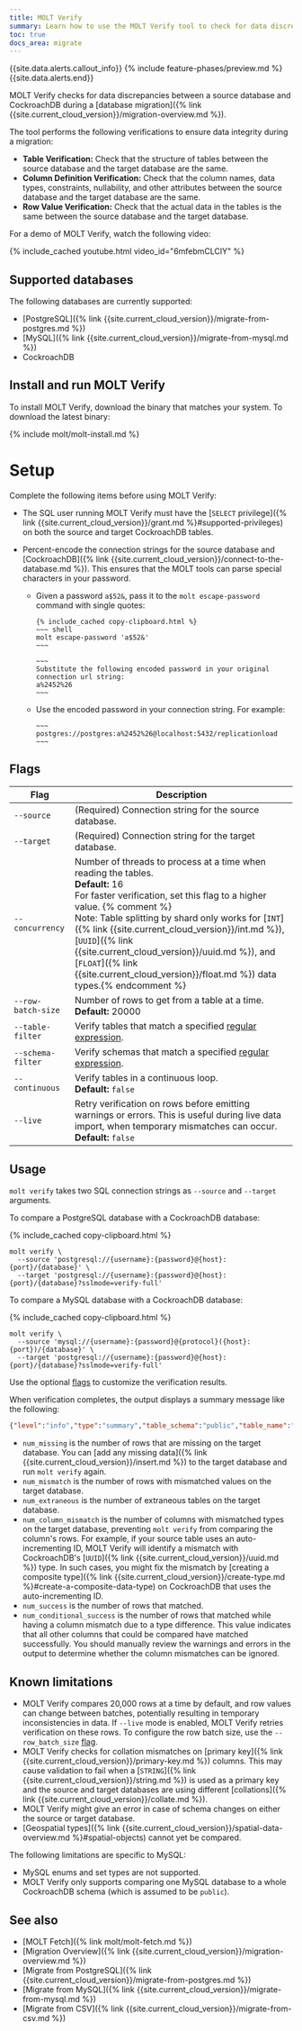 ```yaml
---
title: MOLT Verify
summary: Learn how to use the MOLT Verify tool to check for data discrepancies during and after a migration.
toc: true
docs_area: migrate
---
```


{{site.data.alerts.callout_info}}
{% include feature-phases/preview.md %}
{{site.data.alerts.end}}

MOLT Verify checks for data discrepancies between a source database and CockroachDB during a [database migration]({% link {{site.current_cloud_version}}/migration-overview.md %}).

The tool performs the following verifications to ensure data integrity during a migration:

- **Table Verification:** Check that the structure of tables between the source database and the target database are the same.
- **Column Definition Verification:** Check that the column names, data types, constraints, nullability, and other attributes between the source database and the target database are the same. 
- **Row Value Verification:** Check that the actual data in the tables is the same between the source database and the target database.

For a demo of MOLT Verify, watch the following video:

{% include_cached youtube.html video_id="6mfebmCLClY" %}

## Supported databases

The following databases are currently supported:

- [PostgreSQL]({% link {{site.current_cloud_version}}/migrate-from-postgres.md %})
- [MySQL]({% link {{site.current_cloud_version}}/migrate-from-mysql.md %})
- CockroachDB

## Install and run MOLT Verify

To install MOLT Verify, download the binary that matches your system. To download the latest binary:

{% include molt/molt-install.md %}

# Setup

Complete the following items before using MOLT Verify:

- The SQL user running MOLT Verify must have the [`SELECT` privilege]({% link {{site.current_cloud_version}}/grant.md %}#supported-privileges) on both the source and target CockroachDB tables.

- Percent-encode the connection strings for the source database and [CockroachDB]({% link {{site.current_cloud_version}}/connect-to-the-database.md %}). This ensures that the MOLT tools can parse special characters in your password.

  - Given a password `a$52&`, pass it to the `molt escape-password` command with single quotes:

        {% include_cached copy-clipboard.html %}
        ~~~ shell
        molt escape-password 'a$52&'
        ~~~

        ~~~
        Substitute the following encoded password in your original connection url string:
        a%2452%26
        ~~~

  - Use the encoded password in your connection string. For example:

        ~~~
        postgres://postgres:a%2452%26@localhost:5432/replicationload
        ~~~

## Flags

Flag | Description
----------|------------
`--source` | (Required) Connection string for the source database.
`--target` | (Required) Connection string for the target database.
`--concurrency` | Number of threads to process at a time when reading the tables. <br>**Default:** 16 <br>For faster verification, set this flag to a higher value. {% comment %}<br>Note: Table splitting by shard only works for [`INT`]({% link {{site.current_cloud_version}}/int.md %}), [`UUID`]({% link {{site.current_cloud_version}}/uuid.md %}), and [`FLOAT`]({% link {{site.current_cloud_version}}/float.md %}) data types.{% endcomment %}
`--row-batch-size` | Number of rows to get from a table at a time. <br>**Default:** 20000
`--table-filter` | Verify tables that match a specified [regular expression](https://wikipedia.org/wiki/Regular_expression).
`--schema-filter` | Verify schemas that match a specified [regular expression](https://wikipedia.org/wiki/Regular_expression).
`--continuous` | Verify tables in a continuous loop. <br />**Default:** `false`
`--live` | Retry verification on rows before emitting warnings or errors. This is useful during live data import, when temporary mismatches can occur. <br />**Default:** `false`

## Usage

`molt verify` takes two SQL connection strings as `--source` and `--target` arguments.

To compare a PostgreSQL database with a CockroachDB database:

{% include_cached copy-clipboard.html %}
~~~ shell
molt verify \
  --source 'postgresql://{username}:{password}@{host}:{port}/{database}' \
  --target 'postgresql://{username}:{password}@{host}:{port}/{database}?sslmode=verify-full'
~~~

To compare a MySQL database with a CockroachDB database:

{% include_cached copy-clipboard.html %}
~~~ shell
molt verify \
  --source 'mysql://{username}:{password}@{protocol}({host}:{port})/{database}' \
  --target 'postgresql://{username}:{password}@{host}:{port}/{database}?sslmode=verify-full'
~~~

Use the optional [flags](#flags) to customize the verification results.

When verification completes, the output displays a summary message like the following:

~~~ json
{"level":"info","type":"summary","table_schema":"public","table_name":"common_table","num_truth_rows":6,"num_success":3,"num_conditional_success":0,"num_missing":2,"num_mismatch":1,"num_extraneous":2,"num_live_retry":0,"num_column_mismatch":0,"message":"finished row verification on public.common_table (shard 1/1)"}
~~~

- `num_missing` is the number of rows that are missing on the target database. You can [add any missing data]({% link {{site.current_cloud_version}}/insert.md %}) to the target database and run `molt verify` again.
- `num_mismatch` is the number of rows with mismatched values on the target database.
- `num_extraneous` is the number of extraneous tables on the target database.
- `num_column_mismatch` is the number of columns with mismatched types on the target database, preventing `molt verify` from comparing the column's rows. For example, if your source table uses an auto-incrementing ID, MOLT Verify will identify a mismatch with CockroachDB's [`UUID`]({% link {{site.current_cloud_version}}/uuid.md %}) type. In such cases, you might fix the mismatch by [creating a composite type]({% link {{site.current_cloud_version}}/create-type.md %}#create-a-composite-data-type) on CockroachDB that uses the auto-incrementing ID.
- `num_success` is the number of rows that matched.
- `num_conditional_success` is the number of rows that matched while having a column mismatch due to a type difference. This value indicates that all other columns that could be compared have matched successfully. You should manually review the warnings and errors in the output to determine whether the column mismatches can be ignored.

## Known limitations

- MOLT Verify compares 20,000 rows at a time by default, and row values can change between batches, potentially resulting in temporary inconsistencies in data. If `--live` mode is enabled, MOLT Verify retries verification on these rows. To configure the row batch size, use the `--row_batch_size` [flag](#flags).
- MOLT Verify checks for collation mismatches on [primary key]({% link {{site.current_cloud_version}}/primary-key.md %}) columns. This may cause validation to fail when a [`STRING`]({% link {{site.current_cloud_version}}/string.md %}) is used as a primary key and the source and target databases are using different [collations]({% link {{site.current_cloud_version}}/collate.md %}).
- MOLT Verify might give an error in case of schema changes on either the source or target database.
- [Geospatial types]({% link {{site.current_cloud_version}}/spatial-data-overview.md %}#spatial-objects) cannot yet be compared.

The following limitations are specific to MySQL:

- MySQL enums and set types are not supported.
- MOLT Verify only supports comparing one MySQL database to a whole CockroachDB schema (which is assumed to be `public`).

## See also

- [MOLT Fetch]({% link molt/molt-fetch.md %})
- [Migration Overview]({% link {{site.current_cloud_version}}/migration-overview.md %})
- [Migrate from PostgreSQL]({% link {{site.current_cloud_version}}/migrate-from-postgres.md %})
- [Migrate from MySQL]({% link {{site.current_cloud_version}}/migrate-from-mysql.md %})
- [Migrate from CSV]({% link {{site.current_cloud_version}}/migrate-from-csv.md %})
